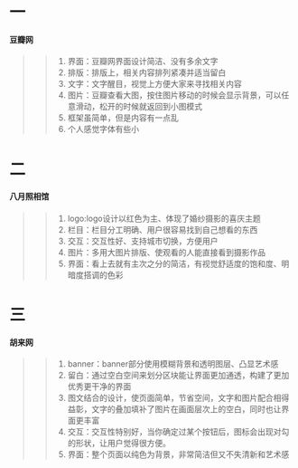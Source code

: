 # 一
#### 豆瓣网
>> 1. 界面：豆瓣网界面设计简洁、没有多余文字
>> 2. 排版：排版上，相关内容排列紧凑并适当留白
>> 3. 文字：文字醒目，视觉上方便大家来寻找相关内容
>> 4. 图片：豆瓣查看大图，按住图片移动的时候会显示背景，可以任意滑动，松开的时候就返回到小图模式
>> 4. 框架虽简单，但是内容有一点乱
>> 6. 个人感觉字体有些小

# 二
#### 八月照相馆
>> 1. logo:logo设计以红色为主、体现了婚纱摄影的喜庆主题
>> 2. 栏目：栏目分工明确、用户很容易找到自己想看的东西
>> 3. 交互：交互性好、支持城市切换，方便用户
>> 4. 图片：多用大图片排版、使观看的人能直接看到摄影作品
>> 5. 界面：看上去就有主次之分的简洁，有视觉舒适度的饱和度、明暗度搭调的色彩

# 三
#### 胡来网
>> 1. banner：banner部分使用模糊背景和透明图层、凸显艺术感
>> 2. 留白：通过空白空间来划分区块能让界面更加通透，构建了更加优秀更干净的界面
>> 3. 图文结合的设计，使页面简单，节省空间，文字和图片配合相得益彰，文字的叠加填补了图片在画面层次上的空白，同时也让界面更丰富
>> 4. 交互：交互性特别好，当你确定过某个按钮后，图标会出现对勾的形状，让用户觉得很方便。
>> 5. 界面：整个页面以纯色为背景，非常简洁但又不失清新和艺术感
